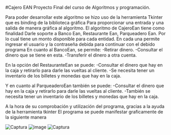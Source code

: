 #Cajero EAN
Proyecto Final del curso de Algoritmos y programación. 

Para poder desarrollar este algoritmo se hizo uso de la herramienta Tkinter que es  binding de la biblioteca gráfica
Para proporcionar una entrada y una salida de manera gráfica al algoritmo.
El algoritmo de CajeroEan tiene como finalidad 
Darle soporte a Banco Ean,
Restaurante Ean,
Parqueadero Ean.
Por lo cual tiene un monto disponible para cada entidad.
En cada una permite ingresar el usuario y la contraseña debida para continuar con el debido programa
En cuanto al BancoEan, se permite:
-Retirar dinero.
-Consultar el dinero que se tiene en esta.
-Transferir el dinero a otra cuenta.

En la opción del RestauranteEan se puede:
-Consultar el dinero que hay en la caja y retirarlo para darle las vueltas al cliente.
-Se necesita tener un inventario de los billetes y monedas que hay en la caja.

Y en cuanto al ParqueaderoEan también se puede:
-Consultar el dinero que hay en la caja y retirarlo para darle las vueltas al cliente.
-También se necesita tener un inventario de los billetes y monedas que hay en la caja.

A la hora de su comprobación y utilización del programa, gracias a la ayuda de la herramienta tkinter
El programa se puede manifestar graficamente de la siguiente manera

![Captura](https://user-images.githubusercontent.com/88062468/133941990-22dcaa83-f9e2-46c3-87c8-a79917fb424f.png)
![image](https://user-images.githubusercontent.com/87994869/133942386-6e9c2352-3e0c-4951-86b0-b9078bc3435a.png)
![Captura](https://user-images.githubusercontent.com/88062468/133942032-188f234a-c685-4fcd-ae2d-6bc209ca6514.png)


